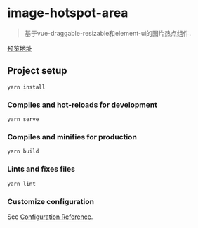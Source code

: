 # image-hotspot-area
> 基于vue-draggable-resizable和element-ui的图片热点组件.

[预览地址](https://nibaobaozhale.github.io/image-hotspot-area/)
## Project setup
```
yarn install
```

### Compiles and hot-reloads for development
```
yarn serve
```

### Compiles and minifies for production
```
yarn build
```

### Lints and fixes files
```
yarn lint
```

### Customize configuration
See [Configuration Reference](https://cli.vuejs.org/config/).
